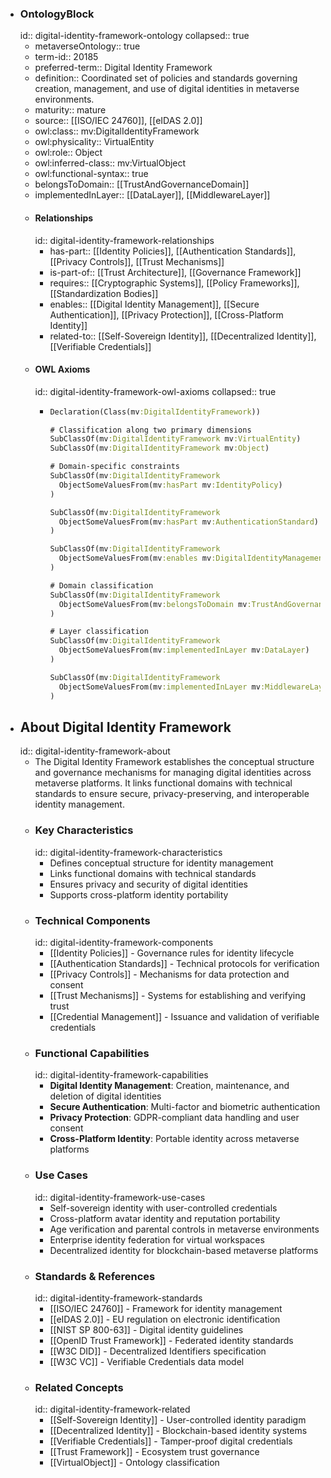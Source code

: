 - ### OntologyBlock
  id:: digital-identity-framework-ontology
  collapsed:: true
	- metaverseOntology:: true
	- term-id:: 20185
	- preferred-term:: Digital Identity Framework
	- definition:: Coordinated set of policies and standards governing creation, management, and use of digital identities in metaverse environments.
	- maturity:: mature
	- source:: [[ISO/IEC 24760]], [[eIDAS 2.0]]
	- owl:class:: mv:DigitalIdentityFramework
	- owl:physicality:: VirtualEntity
	- owl:role:: Object
	- owl:inferred-class:: mv:VirtualObject
	- owl:functional-syntax:: true
	- belongsToDomain:: [[TrustAndGovernanceDomain]]
	- implementedInLayer:: [[DataLayer]], [[MiddlewareLayer]]
	- #### Relationships
	  id:: digital-identity-framework-relationships
		- has-part:: [[Identity Policies]], [[Authentication Standards]], [[Privacy Controls]], [[Trust Mechanisms]]
		- is-part-of:: [[Trust Architecture]], [[Governance Framework]]
		- requires:: [[Cryptographic Systems]], [[Policy Frameworks]], [[Standardization Bodies]]
		- enables:: [[Digital Identity Management]], [[Secure Authentication]], [[Privacy Protection]], [[Cross-Platform Identity]]
		- related-to:: [[Self-Sovereign Identity]], [[Decentralized Identity]], [[Verifiable Credentials]]
	- #### OWL Axioms
	  id:: digital-identity-framework-owl-axioms
	  collapsed:: true
		- ```clojure
		  Declaration(Class(mv:DigitalIdentityFramework))

		  # Classification along two primary dimensions
		  SubClassOf(mv:DigitalIdentityFramework mv:VirtualEntity)
		  SubClassOf(mv:DigitalIdentityFramework mv:Object)

		  # Domain-specific constraints
		  SubClassOf(mv:DigitalIdentityFramework
		    ObjectSomeValuesFrom(mv:hasPart mv:IdentityPolicy)
		  )

		  SubClassOf(mv:DigitalIdentityFramework
		    ObjectSomeValuesFrom(mv:hasPart mv:AuthenticationStandard)
		  )

		  SubClassOf(mv:DigitalIdentityFramework
		    ObjectSomeValuesFrom(mv:enables mv:DigitalIdentityManagement)
		  )

		  # Domain classification
		  SubClassOf(mv:DigitalIdentityFramework
		    ObjectSomeValuesFrom(mv:belongsToDomain mv:TrustAndGovernanceDomain)
		  )

		  # Layer classification
		  SubClassOf(mv:DigitalIdentityFramework
		    ObjectSomeValuesFrom(mv:implementedInLayer mv:DataLayer)
		  )

		  SubClassOf(mv:DigitalIdentityFramework
		    ObjectSomeValuesFrom(mv:implementedInLayer mv:MiddlewareLayer)
		  )
		  ```
- ## About Digital Identity Framework
  id:: digital-identity-framework-about
	- The Digital Identity Framework establishes the conceptual structure and governance mechanisms for managing digital identities across metaverse platforms. It links functional domains with technical standards to ensure secure, privacy-preserving, and interoperable identity management.
	- ### Key Characteristics
	  id:: digital-identity-framework-characteristics
		- Defines conceptual structure for identity management
		- Links functional domains with technical standards
		- Ensures privacy and security of digital identities
		- Supports cross-platform identity portability
	- ### Technical Components
	  id:: digital-identity-framework-components
		- [[Identity Policies]] - Governance rules for identity lifecycle
		- [[Authentication Standards]] - Technical protocols for verification
		- [[Privacy Controls]] - Mechanisms for data protection and consent
		- [[Trust Mechanisms]] - Systems for establishing and verifying trust
		- [[Credential Management]] - Issuance and validation of verifiable credentials
	- ### Functional Capabilities
	  id:: digital-identity-framework-capabilities
		- **Digital Identity Management**: Creation, maintenance, and deletion of digital identities
		- **Secure Authentication**: Multi-factor and biometric authentication
		- **Privacy Protection**: GDPR-compliant data handling and user consent
		- **Cross-Platform Identity**: Portable identity across metaverse platforms
	- ### Use Cases
	  id:: digital-identity-framework-use-cases
		- Self-sovereign identity with user-controlled credentials
		- Cross-platform avatar identity and reputation portability
		- Age verification and parental controls in metaverse environments
		- Enterprise identity federation for virtual workspaces
		- Decentralized identity for blockchain-based metaverse platforms
	- ### Standards & References
	  id:: digital-identity-framework-standards
		- [[ISO/IEC 24760]] - Framework for identity management
		- [[eIDAS 2.0]] - EU regulation on electronic identification
		- [[NIST SP 800-63]] - Digital identity guidelines
		- [[OpenID Trust Framework]] - Federated identity standards
		- [[W3C DID]] - Decentralized Identifiers specification
		- [[W3C VC]] - Verifiable Credentials data model
	- ### Related Concepts
	  id:: digital-identity-framework-related
		- [[Self-Sovereign Identity]] - User-controlled identity paradigm
		- [[Decentralized Identity]] - Blockchain-based identity systems
		- [[Verifiable Credentials]] - Tamper-proof digital credentials
		- [[Trust Framework]] - Ecosystem trust governance
		- [[VirtualObject]] - Ontology classification
